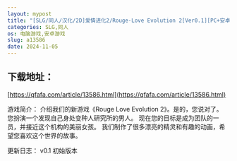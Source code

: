 ```yaml
---
layout: mypost
title: "[SLG/同人/汉化/2D]爱情进化2/Rouge-Love Evolution 2[Ver0.1][PC+安卓/820M]"
categories: SLG,同人
os: 电脑游戏,安卓游戏
slug: a13586
date: 2024-11-05
---
```


## 下载地址：

[https://qfafa.com/article/13586.html](https://qfafa.com/article/13586.html)

游戏简介：
介绍我们的新游戏《Rouge Love Evolution 2》。是的，您说对了。
您扮演一个发现自己身处变种人研究所的男人。
现在您的目标是成为团队的一员，并接近这个机构的美丽女孩。
我们制作了很多漂亮的精灵和有趣的动画，希望您喜欢这个世界的故事。

更新日志：
v0.1
初始版本